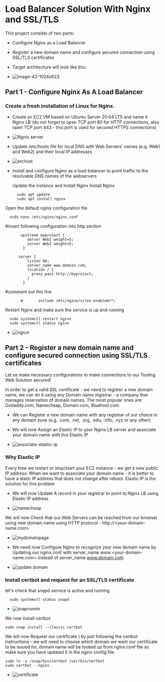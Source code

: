 # Load Balancer Solution With Nginx and SSL/TLS
This project consists of two parts:

- Configure Nginx as a Load Balancer
- Register a new domain name and configure secured connection using SSL/TLS certificates
- Target architecture will look like this:

- ![image-42-1024x623](https://github.com/user-attachments/assets/f4517308-7e13-44fa-88ba-d938cf197328)



## Part 1 - Configure Nginx As A Load Balancer

### Create a fresh installation of Linux for Nginx.

- Create an EC2 VM based on Ubuntu Server 20.04 LTS and name it Nginx LB (do not forget to open TCP port 80 for HTTP connections, also open TCP port 443 - this port is used for secured HTTPS
connections)
- ![Ngnix server](https://github.com/user-attachments/assets/c322673e-2a4e-4da5-bd13-a74339e5437f)

- Update /etc/hosts file for local DNS with Web Servers' names (e.g. Web1 and Web2) and their local IP addresses

- ![etchost](https://github.com/user-attachments/assets/a3e45e27-1051-4c2b-b06a-1e9436773741)

  
- Install and configure Nginx as a load balancer to point traffic to the resolvable DNS names of the webservers
  
  Update the instance and Install Nginx Install Nginx

        sudo apt update
        sudo apt install nginx

  
Open the default nginx configuration file

      sudo nano /etc/nginx/nginx.conf

              
#insert following configuration into http section

           upstream myproject {
              server Web1 weight=5;
              server Web2 weight=5;
            }
          
          server {
              listen 80;
              server_name www.domain.com;
              location / {
                proxy_pass http://myproject;
              }
            }
   #comment out this line
         
           #       include /etc/nginx/sites-enabled/*;

Restart Nginx and make sure the service is up and running

      sudo systemctl restart nginx
      sudo systemctl status nginx
- ![ngrun](https://github.com/user-attachments/assets/c7ab42c1-afa4-4844-afd1-79dc9ffaf27c)

          
## Part 2 - Register a new domain name and configure secured connection using SSL/TLS certificates

Let us make necessary configurations to make connections to our Tooling Web Solution secured!

In order to get a valid SSL certificate - we need to register a new domain name, we can do it using any Domain name registrar - a company that manages reservation of domain names. The most popular ones are: Godaddy.com, Namecheap,  Domain.com, Bluehost.com. 

- We can Register a new domain name with any registrar of our choice in any domain zone (e.g. .com, .net, .org, .edu, .info, .xyz or any other)
- We will now Assign an Elastic IP to your Nginx LB server and associate your domain name with this Elastic IP

- ![associate-elastic-ip](https://github.com/user-attachments/assets/8a7d126e-d902-4fff-82e2-1292493e762f)

### Why Elastic IP
Every time we restart or stop/start your EC2 instance - we get a new public IP address. When we want to associate your domain name - it is better to have a static IP address that does not change after reboot. Elastic IP is the solution for this problem

- We will now Update A record in your registrar to point to Nginx LB using Elastic IP address

- ![namecheap](https://github.com/user-attachments/assets/118d1e19-4996-4941-a7d5-0b90f39b64dc)



We will now Check that our Web Servers can be reached from our browser using new domain name using HTTP protocol - http://<your-domain-name.com>


- ![mydomainpage](https://github.com/user-attachments/assets/31d3cdee-5049-42cb-b52a-69490ad5a44d)

- We need now Configure Nginx to recognize your new domain name by Updating our nginx.conf with server_name www.<your-domain-name.com> instead of server_name www.domain.com

- ![update domain](https://github.com/user-attachments/assets/18e07a6c-318c-47be-8942-7561785d3046)


### Install certbot and request for an SSL/TLS certificate

let's check that snapd service is active and running

      sudo systemctl status snapd

- ![snaprunnin](https://github.com/user-attachments/assets/37d8e0a8-5fcf-4bfd-bbbf-bb46d60eef29)

We now install certbot


    sudo snap install --classic certbot

We will now Request our certificate ( by just following the certbot instructions - we will need to choose which domain we want our certificate to be issued for, domain name will be looked up from nginx.conf file so make sure you have updated it in the nginx config file.

    sudo ln -s /snap/bin/certbot /usr/bin/certbot
    sudo certbot --nginx

- ![certificate](https://github.com/user-attachments/assets/1f9c1d37-8ee8-4c64-bfb2-67e0b1a8d6bf)




































































































































